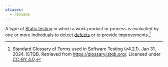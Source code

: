 ```yaml
---
aliases:
  - reviews
---
```


 A type of [Static testing](Static%20testing.md) in which a work product or process is evaluated by one or more individuals to detect [defects](Defect.md) or to provide improvements.[^1]

[^1]: Standard Glossary of Terms used in Software Testing (v4.2.1). Jan 31, 2024. ISTQB. Retrieved from https://glossary.istqb.org/. Licensed under [CC-BY 4.0](https://creativecommons.org/licenses/by/4.0/).